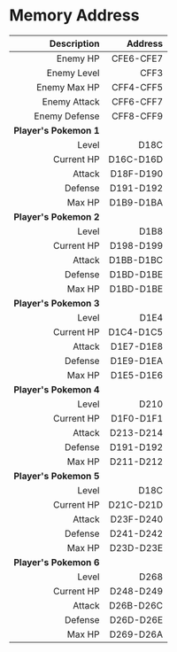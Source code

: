 # Memory Address

| **Description** | **Address** |
| -----------: | -----------: |
| Enemy HP | CFE6-CFE7 |
| Enemy Level | CFF3 |
| Enemy Max HP | CFF4-CFF5 |
| Enemy Attack | CFF6-CFF7 |
| Enemy Defense| CFF8-CFF9 |
| **Player's Pokemon 1** |
| Level | D18C |
| Current HP | D16C-D16D |
| Attack | D18F-D190 |
| Defense | D191-D192 |
| Max HP | D1B9-D1BA |
| **Player's Pokemon 2** |
| Level | D1B8 |
| Current HP | D198-D199 |
| Attack | D1BB-D1BC |
| Defense | D1BD-D1BE |
| Max HP | D1BD-D1BE |
| **Player's Pokemon 3** |
| Level | D1E4 |
| Current HP | D1C4-D1C5 |
| Attack | D1E7-D1E8 |
| Defense | D1E9-D1EA |
| Max HP | D1E5-D1E6 |
| **Player's Pokemon 4** |
| Level | D210 |
| Current HP | D1F0-D1F1 |
| Attack | D213-D214 |
| Defense | D191-D192 |
| Max HP | D211-D212 |
| **Player's Pokemon 5** |
| Level | D18C |
| Current HP | D21C-D21D |
| Attack | D23F-D240 |
| Defense | D241-D242 |
| Max HP | D23D-D23E |
| **Player's Pokemon 6** |
| Level | D268 |
| Current HP | D248-D249 |
| Attack | D26B-D26C |
| Defense | D26D-D26E |
| Max HP | D269-D26A |
